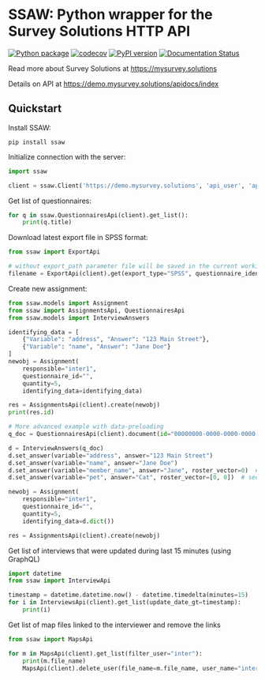 # SSAW: Python wrapper for the Survey Solutions HTTP API

[![Python package](https://github.com/vavalomi/ssaw/workflows/Python%20package/badge.svg)](https://github.com/vavalomi/ssaw/actions)
[![codecov](https://codecov.io/gh/vavalomi/ssaw/branch/master/graph/badge.svg)](https://codecov.io/gh/vavalomi/ssaw)
[![PyPI version](https://badge.fury.io/py/ssaw.svg)](https://badge.fury.io/py/ssaw)
[![Documentation Status](https://readthedocs.org/projects/ssaw/badge/?version=latest)](https://ssaw.readthedocs.io/en/latest/?badge=latest)

Read more about Survey Solutions at <https://mysurvey.solutions>

Details on API at <https://demo.mysurvey.solutions/apidocs/index>

## Quickstart

Install SSAW:

```shell
pip install ssaw
```

Initialize connection with the server:

```python
import ssaw

client = ssaw.Client('https://demo.mysurvey.solutions', 'api_user', 'api_password')
```

Get list of questionnaires:

```python
for q in ssaw.QuestionnairesApi(client).get_list():
    print(q.title)
```

Download latest export file in SPSS format:

```python
from ssaw import ExportApi

# without export_path parameter file will be saved in the current working directory
filename = ExportApi(client).get(export_type="SPSS", questionnaire_identity="64136490cbc24a71a1df10f4b7115599$1")
```

Create new assignment:

```python
from ssaw.models import Assignment
from ssaw import AssignmentsApi, QuestionnairesApi
from ssaw.models import InterviewAnswers

identifying_data = [
    {"Variable": "address", "Answer": "123 Main Street"},
    {"Variable": "name", "Answer": "Jane Doe"}
]
newobj = Assignment(
    responsible="inter1",
    questionnaire_id="",
    quantity=5,
    identifying_data=identifying_data)

res = AssignmentsApi(client).create(newobj)
print(res.id)

# More advanced example with data-preloading
q_doc = QuestionnairesApi(client).document(id="00000000-0000-0000-0000-000000000000", version=1)

d = InterviewAnswers(q_doc)
d.set_answer(variable="address", answer="123 Main Street")
d.set_answer(variable="name", answer="Jane Doe")
d.set_answer(variable="member_name", answer="Jane", roster_vector=0)  # question in the first-level roster
d.set_answer(variable="pet", answer="Cat", roster_vector=[0, 0])  # second-level roster

newobj = Assignment(
    responsible="inter1",
    questionnaire_id="",
    quantity=5,
    identifying_data=d.dict())

res = AssignmentsApi(client).create(newobj)
```

Get list of interviews that were updated during last 15 minutes (using GraphQL)

```python
import datetime
from ssaw import InterviewApi

timestamp = datetime.datetime.now() - datetime.timedelta(minutes=15)
for i in InterviewsApi(client).get_list(update_date_gt=timestamp):
    print(i)
```

Get list of map files linked to the interviewer and remove the links

```python
from ssaw import MapsApi

for m in MapsApi(client).get_list(filter_user="inter"):
    print(m.file_name)
    MapsApi(client).delete_user(file_name=m.file_name, user_name="inter")
```
